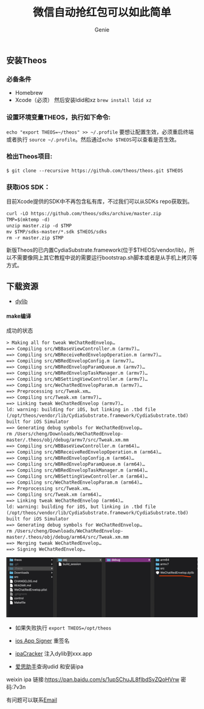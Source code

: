 ﻿---
layout: post
title: "微信自动抢红包可以如此简单"
subtitle: ""
author: "Genie"
header-img: "img/home-bg-geek-1.jpg"
header-mask: 0.4
tags:
  - 微信自动抢红包
  - 越狱
---
## 安装Theos
### 必备条件
 * Homebrew
 * Xcode（必须）
  然后安装ldid和xz
 `brew install ldid xz`
### 设置环境变量THEOS，执行如下命令:
 `echo "export THEOS=~/theos" >> ~/.profile`
要想让配置生效，必须重启终端或者执行
`source ~/.profile`。然后通过`echo $THEOS`可以查看是否生效。
### 检出Theos项目:
`$ git clone --recursive https://github.com/theos/theos.git $THEOS`
### 获取iOS SDK：
目前Xcode提供的SDK中不再包含私有库，不过我们可以从SDKs repo获取到。
```
curl -LO https://github.com/theos/sdks/archive/master.zip
TMP=$(mktemp -d)
unzip master.zip -d $TMP
mv $TMP/sdks-master/*.sdk $THEOS/sdks
rm -r master.zip $TMP
```
新版Theos的已内置CydiaSubstrate.framework(位于$THEOS/vendor/lib)，所以不需要像网上其它教程中说的需要运行bootstrap.sh脚本或者是从手机上拷贝等方式。

## 下载资源
* [dylib](https://github.com/Gensun/RedPacket_Dylib.git) 
#### make编译
成功的状态
```
> Making all for tweak WeChatRedEnvelop…
==> Compiling src/WBBaseViewController.m (armv7)…
==> Compiling src/WBReceiveRedEnvelopOperation.m (armv7)…
==> Compiling src/WBRedEnvelopConfig.m (armv7)…
==> Compiling src/WBRedEnvelopParamQueue.m (armv7)…
==> Compiling src/WBRedEnvelopTaskManager.m (armv7)…
==> Compiling src/WBSettingViewController.m (armv7)…
==> Compiling src/WeChatRedEnvelopParam.m (armv7)…
==> Preprocessing src/Tweak.xm…
==> Compiling src/Tweak.xm (armv7)…
==> Linking tweak WeChatRedEnvelop (armv7)…
ld: warning: building for iOS, but linking in .tbd file (/opt/theos/vendor/lib/CydiaSubstrate.framework/CydiaSubstrate.tbd) built for iOS Simulator
==> Generating debug symbols for WeChatRedEnvelop…
rm /Users/cheng/Downloads/WeChatRedEnvelop-master/.theos/obj/debug/armv7/src/Tweak.xm.mm
==> Compiling src/WBBaseViewController.m (arm64)…
==> Compiling src/WBReceiveRedEnvelopOperation.m (arm64)…
==> Compiling src/WBRedEnvelopConfig.m (arm64)…
==> Compiling src/WBRedEnvelopParamQueue.m (arm64)…
==> Compiling src/WBRedEnvelopTaskManager.m (arm64)…
==> Compiling src/WBSettingViewController.m (arm64)…
==> Compiling src/WeChatRedEnvelopParam.m (arm64)…
==> Preprocessing src/Tweak.xm…
==> Compiling src/Tweak.xm (arm64)…
==> Linking tweak WeChatRedEnvelop (arm64)…
ld: warning: building for iOS, but linking in .tbd file (/opt/theos/vendor/lib/CydiaSubstrate.framework/CydiaSubstrate.tbd) built for iOS Simulator
==> Generating debug symbols for WeChatRedEnvelop…
rm /Users/cheng/Downloads/WeChatRedEnvelop-master/.theos/obj/debug/arm64/src/Tweak.xm.mm
==> Merging tweak WeChatRedEnvelop…
==> Signing WeChatRedEnvelop…
```
![2020-01-16_17-43-09](/img/weixin/2020-01-16_17-43-09.png)


* 如果失败执行
 `export THEOS=/opt/theos` 

* [ios App Signer](https://github.com/ineo6/resignapp.git)  重签名
* [ipaCracker](https://github.com/Gensun/ipaCracker.git) 注入dylib到xxx.app
* [爱思助手](https://www.i4.cn/)查询udid 和安装ipa

weixin ipa
链接:https://pan.baidu.com/s/1upSChuJL8fIbdSvZQoHVrw 
密码:7v3n

有问题可以联系[Email](mailto:ep_chengsun@aliyun.com)
